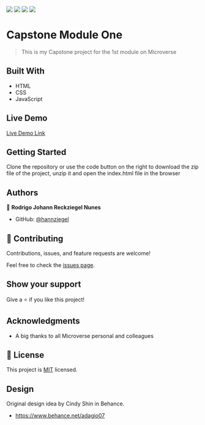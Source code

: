 ![](https://img.shields.io/badge/Microverse-blueviolet) ![](https://img.shields.io/badge/-HTML-orange) ![](https://img.shields.io/badge/-CSS-blue) ![](https://img.shields.io/badge/-JavaScript-yellow)

# Capstone Module One 

> This is my Capstone project for the 1st module on Microverse 

## Built With

- HTML
- CSS
- JavaScript

## Live Demo 

[Live Demo Link]()
## Getting Started
Clone the repository or use the code button on the right to download the zip file of the project, unzip it and open the index.html file in the browser

## Authors

👤 **Rodrigo Johann Reckziegel Nunes**

- GitHub: [@hannziegel](https://github.com/Hannziegel)


## 🤝 Contributing

Contributions, issues, and feature requests are welcome!

Feel free to check the [issues page](../../issues/).

## Show your support

Give a ⭐️ if you like this project!

## Acknowledgments

- A big thanks to all Microverse personal and colleagues

## 📝 License

This project is [MIT](./MIT.md) licensed.
## Design

Original design idea by Cindy Shin in Behance.

- https://www.behance.net/adagio07